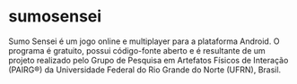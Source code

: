 sumosensei
==========

Sumo Sensei é um jogo online e multiplayer para a plataforma Android. O programa é gratuito, possui código-fonte aberto e é resultante de um projeto realizado pelo Grupo de Pesquisa em Artefatos Físicos de Interação (PAIRG®) da Universidade Federal do Rio Grande do Norte (UFRN), Brasil.
